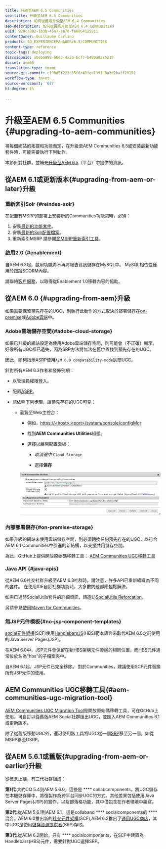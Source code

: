```yaml
---
title: 升級至AEM 6.5 Communities
seo-title: 升級至AEM 6.5 Communities
description: 如何從舊版升級至AEM 6.4 Communities
seo-description: 如何從舊版升級至AEM 6.4 Communities
uuid: 929c3892-1b3b-46a7-8e70-fa6864125911
contentOwner: Guillaume Carlino
products: SG_EXPERIENCEMANAGER/6.5/COMMUNITIES
content-type: reference
topic-tags: deploying
discoiquuid: abe5a998-bbe3-4a2b-bcf7-b490a8275219
docset: aem65
translation-type: tm+mt
source-git-commit: c190d5f223c85f6c49fea1391d8a3d2baff20192
workflow-type: tm+mt
source-wordcount: '677'
ht-degree: 1%

---
```



# 升級至AEM 6.5 Communities {#upgrading-to-aem-communities}

視每個網站的拓撲和功能而定，在升級至AEM Communities 6.5或安裝最新功能套件時，可能需要執行下列動作。

本節針對社群，並補充[升級至AEM 6.5](/help/sites-deploying/upgrade.md)（平台）中提供的資訊。

## 從AEM 6.1或更新版本{#upgrading-from-aem-or-later}升級

### 重新索引Solr {#reindex-solr}

在配置有MSRP的部署上安裝新的Communities功能包時，必須：

1. 安裝[最新的功能套件](/help/communities/deploy-communities.md#latestfeaturepack)。
1. 安裝[最新的Solr配置檔案](/help/communities/msrp.md#upgrading)。
1. 重新索引MSRP
請參閱[節MSRP重新索引工具](/help/communities/msrp.md#msrp-reindex-tool)。

### 啟用2.0 {#enablement}

自AEM 6.3起，啟用功能將不再將報告資訊儲存在MySQL中。 MySQL相依性僅用於跟蹤SCORM內容。

請聯絡[客戶服務](https://helpx.adobe.com/tw/marketing-cloud/contact-support.html)，以取得從Enablement 1.0移轉內容的協助。

## 從AEM 6.0 {#upgrading-from-aem}升級

如果需要保留預先存在的UGC，則執行此動作的方式取決於部署儲存在[on-premise](#on-premise-storage)或[Adobe雲端](#adobe-cloud-storage)中。

### Adobe雲端儲存空間{#adobe-cloud-storage}

如果已升級的網站設定為使用Adobe雲端儲存空間，則可能會（不正確）顯示，好像所有UGC都已遺失，因為SRP方法將無法在舊位置找到預先存在的UGC。

因此，能夠指示ASRP使用`AEM 6.0 compatability-mode`訪問UGC。

針對所有AEM 6.3作者和發佈例項：

* 以管理員權限登入。
* 配置[ASRP](/help/communities/asrp.md)。
* 請依照下列步驟，讓預先存在的UGC可見：

   * 瀏覽至Web主控台：

      * 例如，[https://&lt;host>:&lt;port>/system/console/configMgr](https://localhost:4502/system/console/configMgr)

      * 找到&#x200B;**AEM Communities Utilities**&#x200B;組態。
      * 選擇以展開配置面板：

         * *取消選中* `Cloud Storage`

         * 選擇&#x200B;**保存**

      ![實用程式](assets/utilities.png)


### 內部部署儲存{#on-premise-storage}

如果升級的網站未使用雲端儲存空間，則必須轉換任何預先存在的UGC，以符合AEM 6.1 Communities中引進的新結構，以支援共用儲存空間。

為此，GitHub上提供開放原始碼移轉工具：
[AEM Communities UGC移轉工具](https://github.com/Adobe-Marketing-Cloud/communities-ugc-migration)

### Java API {#java-apis}

從AEM 6.0社交社群升級至AEM 6.3社群時，請注意，許多API已重新組織為不同的套件。 在使用IDE自訂社群功能時，大多數問題都應輕鬆解決。

如需已過時SocialUtils套件的詳細資訊，請造訪[SocialUtils Reforcation](/help/communities/socialutils.md)。

另請參見[使用Maven for Communities](/help/communities/maven.md)。

### 無JSP元件模板{#no-jsp-component-templates}

[social元件架構](/help/communities/scf.md)(SCF)使用[HandlebarsJS](https://www.handlebarsjs.com/)(HBS)範本語言來取代AEM 6.0之前使用的Java Server Pages(JSP)。

在AEM 6.0中，JSP元件會保留在新HBS架構元件旁邊的相同位置，而HBS元件通常位於名為&quot;hbs&quot;的子檔案夾中。

自AEM 6.1起，JSP元件已完全移除。 對於Communities，建議使用SCF元件替換所有JSP元件的使用。

## AEM Communities UGC移轉工具{#aem-communities-ugc-migration-tool}

[AEM Communities UGC Migration Tool](https://github.com/Adobe-Marketing-Cloud/communities-ugc-migration)是開放原始碼移轉工具，可在GitHub上使用，可自訂以從舊版AEM Social社群匯出UGC，並匯入AEM Communities 6.1或更新版本。

除了從舊版移動UGC外，還可使用該工具將UGC從一個[SRP](/help/communities/working-with-srp.md)移至另一個，如從MSRP移至DSRP。

## 從AEM 5.6.1或舊版{#upgrading-from-aem-or-earlier}升級

從概念上講，有三代社群組成：

**第1代**:大約CQ 5.4到AEM 5.6.0，這些是 **** collabcomponents，將UGC儲存在本機儲存庫中，將復製作為跨平台同步UGC的方式。其他差異包括使用Java Server Pages(JSP)的實作，以及部落格功能，其中僅包含在作者環境中編寫。

**第2代**:從AEM 5.6.1到AEM 6.1，這是collaband  **** socialcomponents的 **** 混合。AEM 6.0推出新的[社交元件架構](/help/communities/scf.md)(SCF),AEM 6.2推出了[通用UGC商店](/help/communities/working-with-srp.md)，其中UGC是使用[儲存資源提供者](/help/communities/srp.md)(SRP)存取。

**第3代**:從AEM 6.2開始，只有 **** socialcomponents，在SCF中建置為Handlebars(HBS)元件，需要針對UGC選擇SRP。

